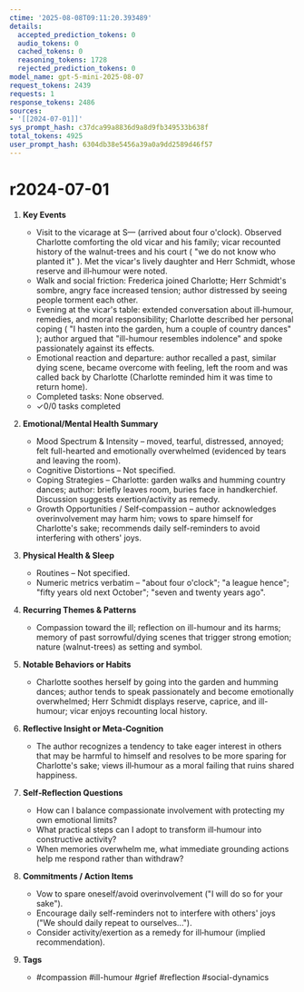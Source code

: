 ```yaml
---
ctime: '2025-08-08T09:11:20.393489'
details:
  accepted_prediction_tokens: 0
  audio_tokens: 0
  cached_tokens: 0
  reasoning_tokens: 1728
  rejected_prediction_tokens: 0
model_name: gpt-5-mini-2025-08-07
request_tokens: 2439
requests: 1
response_tokens: 2486
sources:
- '[[2024-07-01]]'
sys_prompt_hash: c37dca99a8836d9a8d9fb349533b638f
total_tokens: 4925
user_prompt_hash: 6304db38e5456a39a0a9dd2589d46f57
---
```

# r2024-07-01

1. **Key Events**
   - Visit to the vicarage at S— (arrived about four o'clock). Observed Charlotte comforting the old vicar and his family; vicar recounted history of the walnut-trees and his court ( "we do not know who planted it" ). Met the vicar's lively daughter and Herr Schmidt, whose reserve and ill‑humour were noted.
   - Walk and social friction: Frederica joined Charlotte; Herr Schmidt's sombre, angry face increased tension; author distressed by seeing people torment each other.
   - Evening at the vicar's table: extended conversation about ill‑humour, remedies, and moral responsibility; Charlotte described her personal coping ( "I hasten into the garden, hum a couple of country dances" ); author argued that "ill-humour resembles indolence" and spoke passionately against its effects.
   - Emotional reaction and departure: author recalled a past, similar dying scene, became overcome with feeling, left the room and was called back by Charlotte (Charlotte reminded him it was time to return home).
   - Completed tasks: None observed.
   - ✓0/0 tasks completed

2. **Emotional/Mental Health Summary**
   - Mood Spectrum & Intensity – moved, tearful, distressed, annoyed; felt full-hearted and emotionally overwhelmed (evidenced by tears and leaving the room).  
   - Cognitive Distortions – Not specified.  
   - Coping Strategies – Charlotte: garden walks and humming country dances; author: briefly leaves room, buries face in handkerchief. Discussion suggests exertion/activity as remedy.  
   - Growth Opportunities / Self‑compassion – author acknowledges overinvolvement may harm him; vows to spare himself for Charlotte's sake; recommends daily self-reminders to avoid interfering with others' joys.

3. **Physical Health & Sleep**
   - Routines – Not specified.  
   - Numeric metrics verbatim – "about four o'clock"; "a league hence"; "fifty years old next October"; "seven and twenty years ago".

4. **Recurring Themes & Patterns**
   - Compassion toward the ill; reflection on ill-humour and its harms; memory of past sorrowful/dying scenes that trigger strong emotion; nature (walnut-trees) as setting and symbol.

5. **Notable Behaviors or Habits**
   - Charlotte soothes herself by going into the garden and humming dances; author tends to speak passionately and become emotionally overwhelmed; Herr Schmidt displays reserve, caprice, and ill-humour; vicar enjoys recounting local history.

6. **Reflective Insight or Meta‑Cognition**
   - The author recognizes a tendency to take eager interest in others that may be harmful to himself and resolves to be more sparing for Charlotte's sake; views ill‑humour as a moral failing that ruins shared happiness.

7. **Self‑Reflection Questions**
   - How can I balance compassionate involvement with protecting my own emotional limits?  
   - What practical steps can I adopt to transform ill‑humour into constructive activity?  
   - When memories overwhelm me, what immediate grounding actions help me respond rather than withdraw?

8. **Commitments / Action Items**
   - Vow to spare oneself/avoid overinvolvement ("I will do so for your sake").  
   - Encourage daily self-reminders not to interfere with others' joys ("We should daily repeat to ourselves...").  
   - Consider activity/exertion as a remedy for ill‑humour (implied recommendation).

9. **Tags**
   - #compassion #ill-humour #grief #reflection #social-dynamics